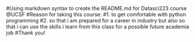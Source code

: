 #Using markdown syntax to create the README.md for Datasci223 course @UCSF 
#Reason for taking this course:
#1. to get comfortable with python programming 
#2. so that i am prepared for a career in industry but also so that i can use the skills i learn from this class for a possible future academia job
#Thank you! 
